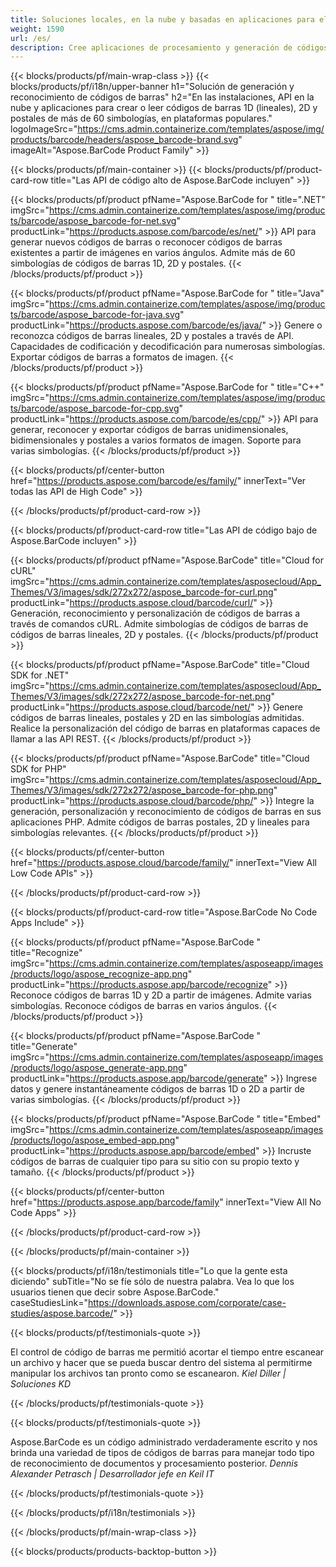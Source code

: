 ```yaml
---
title: Soluciones locales, en la nube y basadas en aplicaciones para el procesamiento de códigos de barras 
weight: 1590
url: /es/
description: Cree aplicaciones de procesamiento y generación de códigos de barras a través de las API High Code o los SDK basados en la nube. Utilice aplicaciones multiplataforma para la generación o el reconocimiento de códigos de barras.
---
```


{{< blocks/products/pf/main-wrap-class >}}
{{< blocks/products/pf/i18n/upper-banner h1="Solución de generación y reconocimiento de códigos de barras" h2="En las instalaciones, API en la nube y aplicaciones para crear o leer códigos de barras 1D (lineales), 2D y postales de más de 60 simbologías, en plataformas populares." logoImageSrc="https://cms.admin.containerize.com/templates/aspose/img/products/barcode/headers/aspose_barcode-brand.svg" imageAlt="Aspose.BarCode Product Family" >}}

{{< blocks/products/pf/main-container >}}
{{< blocks/products/pf/product-card-row title="Las API de código alto de Aspose.BarCode incluyen" >}}

{{< blocks/products/pf/product pfName="Aspose.BarCode for " title=".NET" imgSrc="https://cms.admin.containerize.com/templates/aspose/img/products/barcode/aspose_barcode-for-net.svg" productLink="https://products.aspose.com/barcode/es/net/" >}}
API para generar nuevos códigos de barras o reconocer códigos de barras existentes a partir de imágenes en varios ángulos. Admite más de 60 simbologías de códigos de barras 1D, 2D y postales.
{{< /blocks/products/pf/product >}}

{{< blocks/products/pf/product pfName="Aspose.BarCode for " title="Java" imgSrc="https://cms.admin.containerize.com/templates/aspose/img/products/barcode/aspose_barcode-for-java.svg" productLink="https://products.aspose.com/barcode/es/java/" >}}
Genere o reconozca códigos de barras lineales, 2D y postales a través de API. Capacidades de codificación y decodificación para numerosas simbologías. Exportar códigos de barras a formatos de imagen.
{{< /blocks/products/pf/product >}}

{{< blocks/products/pf/product pfName="Aspose.BarCode for " title="C++" imgSrc="https://cms.admin.containerize.com/templates/aspose/img/products/barcode/aspose_barcode-for-cpp.svg" productLink="https://products.aspose.com/barcode/es/cpp/" >}}
API para generar, reconocer y exportar códigos de barras unidimensionales, bidimensionales y postales a varios formatos de imagen. Soporte para varias simbologías.
{{< /blocks/products/pf/product >}}

{{< blocks/products/pf/center-button href="https://products.aspose.com/barcode/es/family/" innerText="Ver todas las API de High Code" >}}

{{< /blocks/products/pf/product-card-row >}}

{{< blocks/products/pf/product-card-row title="Las API de código bajo de Aspose.BarCode incluyen" >}}

{{< blocks/products/pf/product pfName="Aspose.BarCode" title="Cloud for cURL" imgSrc="https://cms.admin.containerize.com/templates/asposecloud/App_Themes/V3/images/sdk/272x272/aspose_barcode-for-curl.png" productLink="https://products.aspose.cloud/barcode/curl/" >}}
Generación, reconocimiento y personalización de códigos de barras a través de comandos cURL. Admite simbologías de códigos de barras de códigos de barras lineales, 2D y postales.
{{< /blocks/products/pf/product >}}

{{< blocks/products/pf/product pfName="Aspose.BarCode" title="Cloud SDK for .NET" imgSrc="https://cms.admin.containerize.com/templates/asposecloud/App_Themes/V3/images/sdk/272x272/aspose_barcode-for-net.png" productLink="https://products.aspose.cloud/barcode/net/" >}}
Genere códigos de barras lineales, postales y 2D en las simbologías admitidas. Realice la personalización del código de barras en plataformas capaces de llamar a las API REST.
{{< /blocks/products/pf/product >}}

{{< blocks/products/pf/product pfName="Aspose.BarCode" title="Cloud SDK for PHP" imgSrc="https://cms.admin.containerize.com/templates/asposecloud/App_Themes/V3/images/sdk/272x272/aspose_barcode-for-php.png" productLink="https://products.aspose.cloud/barcode/php/" >}}
Integre la generación, personalización y reconocimiento de códigos de barras en sus aplicaciones PHP. Admite códigos de barras postales, 2D y lineales para simbologías relevantes.
{{< /blocks/products/pf/product >}}

{{< blocks/products/pf/center-button href="https://products.aspose.cloud/barcode/family/" innerText="View All Low Code APIs" >}}

{{< /blocks/products/pf/product-card-row >}}

{{< blocks/products/pf/product-card-row title="Aspose.BarCode No Code Apps Include" >}}

{{< blocks/products/pf/product pfName="Aspose.BarCode " title="Recognize" imgSrc="https://cms.admin.containerize.com/templates/asposeapp/images/products/logo/aspose_recognize-app.png" productLink="https://products.aspose.app/barcode/recognize" >}}
Reconoce códigos de barras 1D y 2D a partir de imágenes. Admite varias simbologías. Reconoce códigos de barras en varios ángulos.
{{< /blocks/products/pf/product >}}

{{< blocks/products/pf/product pfName="Aspose.BarCode " title="Generate" imgSrc="https://cms.admin.containerize.com/templates/asposeapp/images/products/logo/aspose_generate-app.png" productLink="https://products.aspose.app/barcode/generate" >}}
Ingrese datos y genere instantáneamente códigos de barras 1D o 2D a partir de varias simbologías.
{{< /blocks/products/pf/product >}}

{{< blocks/products/pf/product pfName="Aspose.BarCode " title="Embed" imgSrc="https://cms.admin.containerize.com/templates/asposeapp/images/products/logo/aspose_embed-app.png" productLink="https://products.aspose.app/barcode/embed" >}}
Incruste códigos de barras de cualquier tipo para su sitio con su propio texto y tamaño.
{{< /blocks/products/pf/product >}}

{{< blocks/products/pf/center-button href="https://products.aspose.app/barcode/family" innerText="View All No Code Apps" >}}

{{< /blocks/products/pf/product-card-row >}}

{{< /blocks/products/pf/main-container >}}

{{< blocks/products/pf/i18n/testimonials title="Lo que la gente esta diciendo" subTitle="No se fíe sólo de nuestra palabra. Vea lo que los usuarios tienen que decir sobre Aspose.BarCode." caseStudiesLink="https://downloads.aspose.com/corporate/case-studies/aspose.barcode/" >}}

{{< blocks/products/pf/testimonials-quote >}}
<p class="first">
 El control de código de barras me permitió acortar el tiempo entre escanear un archivo y hacer que se pueda buscar dentro del sistema al permitirme manipular los archivos tan pronto como se escanearon.
 <em>
  Kiel Diller | Soluciones KD
 </em>
</p>

{{< /blocks/products/pf/testimonials-quote >}}

{{< blocks/products/pf/testimonials-quote >}}
<p class="second">
 Aspose.BarCode es un código administrado verdaderamente escrito y nos brinda una variedad de tipos de códigos de barras para manejar todo tipo de reconocimiento de documentos y procesamiento posterior.
 <em>
  Dennis Alexander Petrasch | Desarrollador jefe en Keil IT
 </em>
</p>

{{< /blocks/products/pf/testimonials-quote >}}

{{< /blocks/products/pf/i18n/testimonials >}}

{{< /blocks/products/pf/main-wrap-class >}}

{{< blocks/products/products-backtop-button >}}